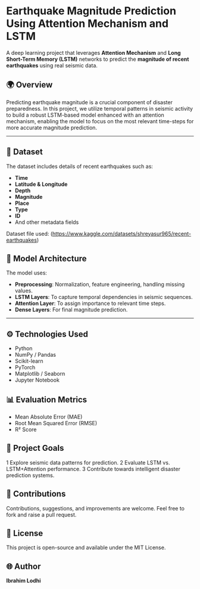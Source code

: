 # Earthquake Magnitude Prediction Using Attention Mechanism and LSTM

A deep learning project that leverages **Attention Mechanism** and **Long Short-Term Memory (LSTM)** networks to predict the **magnitude of recent earthquakes** using real seismic data.

## 🌍 Overview

Predicting earthquake magnitude is a crucial component of disaster preparedness. In this project, we utilize temporal patterns in seismic activity to build a robust LSTM-based model enhanced with an attention mechanism, enabling the model to focus on the most relevant time-steps for more accurate magnitude prediction.


---

## 📁 Dataset

The dataset includes details of recent earthquakes such as:

* **Time**
* **Latitude & Longitude**
* **Depth**
* **Magnitude**
* **Place**
* **Type**
* **ID**
* And other metadata fields

Dataset file used: (https://www.kaggle.com/datasets/shreyasur965/recent-earthquakes)


## 🧠 Model Architecture

The model uses:

* **Preprocessing**: Normalization, feature engineering, handling missing values.
* **LSTM Layers**: To capture temporal dependencies in seismic sequences.
* **Attention Layer**: To assign importance to relevant time steps.
* **Dense Layers**: For final magnitude prediction.

---

## ⚙️ Technologies Used

* Python
* NumPy / Pandas
* Scikit-learn
* PyTorch
* Matplotlib / Seaborn
* Jupyter Notebook


## 📊 Evaluation Metrics

* Mean Absolute Error (MAE)
* Root Mean Squared Error (RMSE)
* R² Score

## 📌 Project Goals

1 Explore seismic data patterns for prediction.
2 Evaluate LSTM vs. LSTM+Attention performance.
3 Contribute towards intelligent disaster prediction systems.

## 🤝 Contributions

Contributions, suggestions, and improvements are welcome. Feel free to fork and raise a pull request.

## 📜 License

This project is open-source and available under the MIT License.

## 🌐 Author

**Ibrahim Lodhi**

